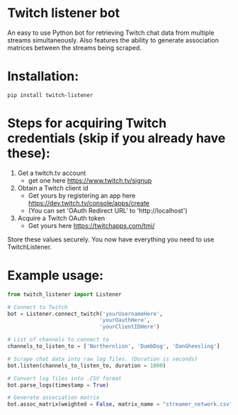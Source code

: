 # Twitch listener bot

An easy to use Python bot for retrieving Twitch chat data from multiple streams simultaneously. Also features the ability to generate association matrices between the streams being scraped. 

# Installation:
```
pip install twitch-listener
```


# Steps for acquiring Twitch credentials (skip if you already have these):
1) Get a twitch.tv account 
	- get one here https://www.twitch.tv/signup
2) Obtain a Twitch client id
	- Get yours by registering an app here https://dev.twitch.tv/console/apps/create
	- (You can set 'OAuth Redirect URL' to 'http://localhost')
3) Acquire a Twitch OAuth token
	- Get yours here https://twitchapps.com/tmi/

Store these values securely. You now have everything you need to use TwitchListener.

# Example usage:

```python
from twitch_listener import Listener

# Connect to Twitch
bot = Listener.connect_twitch('yourUsernameHere', 
                             'yourOauthHere', 
                             'yourClientIDHere')

# List of channels to connect to
channels_to_listen_to = ['Northernlion', 'DumbDog', 'DanGheesling']

# Scrape chat data into raw log files. (Duration is seconds)
bot.listen(channels_to_listen_to, duration = 1800) 

# Convert log files into .CSV format
bot.parse_logs(timestamp = True)

# Generate association matrix
bot.assoc_matrix(weighted = False, matrix_name = "streamer_network.csv")
```


